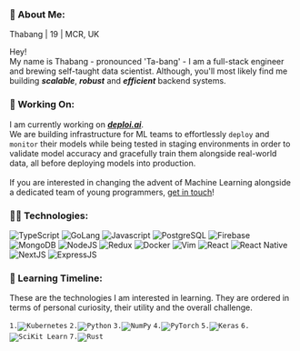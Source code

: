 <!--
**4thabang/4thabang** is a ✨ _special_ ✨ repository because its `README.md` (this file) appears on your GitHub profile.
-->

### 👋 About Me:

Thabang | 19 | MCR, UK

Hey!<br/>
My name is Thabang - pronounced 'Ta-bang' - I am a full-stack engineer and brewing self-taught data scientist. Although, you'll most likely find me building _**scalable**_, _**robust**_ and _**efficient**_ backend systems.

### 🚀 Working On:
I am currently working on [_**deploi.ai**_](https://deploi.ai).<br/>
We are building infrastructure for ML teams to effortlessly `deploy` and `monitor` their models while being tested in staging environments in order to validate model accuracy and gracefully train them alongside real-world data, all before deploying models into production.
<br/><br/>
If you are interested in changing the advent of Machine Learning alongside a dedicated team of young programmers, [get in touch](mailto:thabang@fordabl.com)!

### 👨‍💻 Technologies:
<p display="inline-flex">
<!--Programming Languages-->
<img src="https://img.shields.io/badge/Lang-TypeScript-3278C6?style=flat-square" alt="TypeScript">
<img src="https://img.shields.io/badge/Lang-Go-7FD5EA?style=flat-square" alt="GoLang">
<img src="https://img.shields.io/badge/Lang-JavaScript-F8C751?style=flat-square" alt="Javascript">
<!--DBMS/DB-->
<img src="https://img.shields.io/badge/DB-PostgresSQL-336791?style=flat-square" alt="PostgreSQL">
<img src="https://img.shields.io/badge/DB-Firebase-FFCB2B?style=flat-square" alt="Firebase">
<img src="https://img.shields.io/badge/DB-MongoDB-13AA52?style=flat-square" alt="MongoDB">
<!--Runtime-->
<img src="https://img.shields.io/badge/Runtime-NodeJS-036E00?style=flat-square" alt="NodeJS">
<!--Tool-->
<img src="https://img.shields.io/badge/Tool-Redux-764ABC?style=flat-square" alt="Redux">
<img src="https://img.shields.io/badge/Tool-Docker-369DED?style=flat-square" alt="Docker">
<img src="https://img.shields.io/badge/Tool-Vim-009833?style=flat-square" alt="Vim">
<!--Frameworks-->
<img src="https://img.shields.io/badge/Framework-React-61DAFB?style=flat-square" alt="React">
<img src="https://img.shields.io/badge/Framework-React%20Native-61DAFB?style=flat-square" alt="React Native">
<img src="https://img.shields.io/badge/Framework-NextJS-111111?style=flat-square" alt="NextJS">
<img src="https://img.shields.io/badge/Framework-ExpressJS-323232?style=flat-square" alt="ExpressJS">
</p>

### 🧠 Learning Timeline:
These are the technologies I am interested in learning. They are ordered in terms of personal curiosity, their utility and the overall challenge.

<p display="inline-flex">  
<code>1.<img src="https://img.shields.io/badge/Tool-Kubernetes-326DE6?style=flat-square" alt="Kubernetes"></code>
<code>2.<img src="https://img.shields.io/badge/Lang-Python-408BC5?style=flat-square" alt="Python"></code>
<code>3.<img src="https://img.shields.io/badge/Tool-NumPy-4A74CA?style=flat-square" alt="NumPy"></code>
<code>4.<img src="https://img.shields.io/badge/Tool-PyTorch-9328B3?style=flat-square" alt="PyTorch"></code>
<code>5.<img src="https://img.shields.io/badge/Tool-Keras-D00600?style=flat-square" alt="Keras"></code>
<code>6.<img src="https://img.shields.io/badge/Tool-SciKit Learn-F19636?style=flat-square" alt="SciKit Learn"></code>
<code>7.<img src="https://img.shields.io/badge/Lang-Rust-F14A00?style=flat-square" alt="Rust"></code>
</p>
